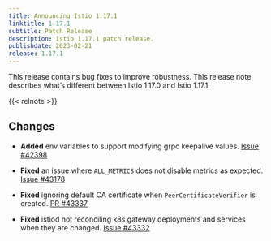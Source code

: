 ```yaml
---
title: Announcing Istio 1.17.1
linktitle: 1.17.1
subtitle: Patch Release
description: Istio 1.17.1 patch release.
publishdate: 2023-02-21
release: 1.17.1
---
```


This release contains bug fixes to improve robustness. This release note describes what’s different between Istio 1.17.0 and Istio 1.17.1.

{{< relnote >}}

## Changes

- **Added** env variables to support modifying grpc keepalive values. [Issue #42398](https://github.com/istio/istio/pull/42398)

- **Fixed** an issue where `ALL_METRICS` does not disable metrics as expected. [Issue #43178](https://github.com/istio/istio/issues/43178)

- **Fixed** ignoring default CA certificate when `PeerCertificateVerifier` is created. [PR #43337](https://github.com/istio/istio/pull/43337)

- **Fixed** istiod not reconciling k8s gateway deployments and services when they are changed. [Issue #43332](https://github.com/istio/istio/issues/43332)
